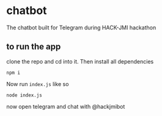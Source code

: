 # chatbot
The chatbot built for Telegram during HACK-JMI hackathon

## to run the app
clone the repo and cd into it. Then install all dependencies
```
npm i
```

Now run `index.js` like so
```
node index.js
```

now open telegram and chat with @hackjmibot
